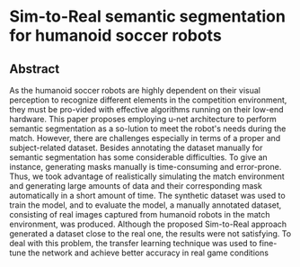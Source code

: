 # Sim-to-Real semantic segmentation for humanoid soccer robots

## Abstract
As the humanoid soccer robots are highly dependent on their visual perception to recognize different elements in the competition environment, they must be pro-vided with effective algorithms running on their low-end hardware. This paper proposes employing u-net architecture to perform semantic segmentation as a so-lution to meet the robot's needs during the match. However, there are challenges especially in terms of a proper and subject-related dataset. Besides annotating the dataset manually for semantic segmentation has some considerable difficulties. To give an instance, generating masks manually is time-consuming and error-prone. Thus, we took advantage of realistically simulating the match environment and generating large amounts of data and their corresponding mask automatically in a short amount of time. The synthetic dataset was used to train the model, and to evaluate the model, a manually annotated dataset, consisting of real images captured from humanoid robots in the match environment, was produced. Although the proposed Sim-to-Real approach generated a dataset close to the real one, the results were not satisfying. To deal with this problem, the transfer learning technique was used to fine-tune the network and achieve better accuracy in real game conditions
